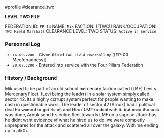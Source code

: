 #profile #clearance_two 

**LEVEL TWO FILE**

FEDERATION ID: `FP-14`
NAME: `Mik`
FACTION: [[TWC]]
RANK/OCCUPATION: `TWC Field Marshall`
CLEARANCE LEVEL: TWO
STATUS: `Active in Service`

### Personnel Log
- `16.09.2200` - Given title of `TWC Field Marshall` by [[FP-03 Meeferradness]]
- `28.07.2200` - Entered into service with the Four Pillars Federation

### History / Background
Mik used to be part of an old school mercenary faction called (LMF) Levi´s Mercenary Fleet. (Levi being the leader) in a solar system simply called sector 42. Its a highly corrupt system perfect for people wanting to make cash in questionable ways. The leader of sector 42 (Arnok) had a political rival he wanted to get rid of. and Hired LMF to deal with it. but once the task was done, Arnok send his entire fleet towards LMF on a suprise attack has he didnt want evidence of what he hired us to do. we were completly unprepared for the attack and scattered all over the galaxy. With me ending up in atk07.

